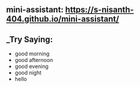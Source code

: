 ## mini-assistant: https://s-nisanth-404.github.io/mini-assistant/

## _Try Saying:
- good morning
- good afternoon
- good evening
- good night
- hello
